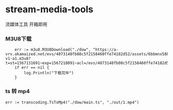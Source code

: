 # stream-media-tools
流媒体工具  开箱即用


### M3U8下载
``` 
    err := m3u8.M3U8Download("./dow", "https://a-vrv.akamaized.net/evs/4073148fb08c5f2158460ffe74182d52/assets/6bbmnx58kgajfsd_2752571.mp4/index-v1-a1.m3u8?t=st=1567131691~exp=1567218091~acl=/evs/4073148fb08c5f2158460ffe74182d52/assets/6bbmnx58kgajfsd_*~hmac=7a7b46afb1001b6291d2cd66415894a97a8f7507e088be1b8d66db4052800786")
	if err == nil {
		log.Println("下载完毕")
	}
```

### ts 转 mp4
``` 
err := transcoding.TsToMp4("./dow/main.ts", "./out/1.mp4")
```
